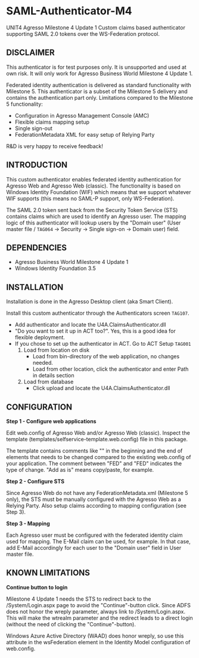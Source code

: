 SAML-Authenticator-M4
=====================

UNIT4 Agresso Milestone 4 Update 1 Custom claims based authenticator supporting SAML 2.0 tokens over the WS-Federation protocol.

DISCLAIMER
----------
This authenticator is for test purposes only. It is unsupported and used at own risk. It will
only work for Agresso Business World Milestone 4 Update 1.

Federated identity authentication is delivered as standard functionality with Milestone 5. This 
authenticator is a subset of the Milestone 5 delivery and contains the authentication part
only. Limitations compared to the Milestone 5 functionality:

* Configuration in Agresso Management Console (AMC)
* Flexible claims mapping setup
* Single sign-out
* FederationMetadata XML for easy setup of Relying Party

R&D is very happy to receive feedback!

INTRODUCTION
------------

This custom authenticator enables federated identity authentication for Agresso Web
and Agresso Web (classic). The functionality is based on Windows Identity Foundation (WIF) 
which means that we support whatever WIF supports (this means no SAML-P support, only WS-Federation).

The SAML 2.0 token sent back from the Security Token Service (STS) contains claims which are used 
to identify an Agresso user. The mapping logic of this authenticator will lookup users by the 
"Domain user" (User master file / `TAG064` -> Security -> Single sign-on -> Domain user) field.

DEPENDENCIES
------------

* Agresso Business World Milestone 4 Update 1
* Windows Identity Foundation 3.5

INSTALLATION
------------

Installation is done in the Agresso Desktop client (aka Smart Client).

Install this custom authenticator through the Authenticators screen `TAG107`.
- Add authenticator and locate the U4A.ClaimsAuthenticator.dll
- "Do you want to set it up in ACT too?". Yes, this is a good idea for flexible deployment.
- If you chose to set up the authenticator in ACT. Go to ACT Setup `TAG001`
    1. Load from location on disk
        - Load from bin-directory of the web application, no changes needed.
        - Load from other location, click the authenticator and enter Path in details section
    2. Load from database
        - Click upload and locate the U4A.ClaimsAuthenticator.dll

CONFIGURATION
-------------

**Step 1 - Configure web applications**

Edit web.config of Agresso Web and/or Agresso Web (classic). Inspect the template 
(templates/selfservice-template.web.config) file in this package.

The template contains comments like "<!-- FED add as is FED -->" in the beginning and the end of 
elements that needs to be changed compared to the existing web.config of your application. The 
comment between "FED" and "FED" indicates the type of change. "Add as is" means copy/paste, for
example.

**Step 2 - Configure STS**

Since Agresso Web do not have any FederationMetadata.xml (Milestone 5 only), the STS must be manually
configured with the Agresso Web as a Relying Party. Also setup claims according to mapping 
configuration (see Step 3).

**Step 3 - Mapping**

Each Agresso user must be configured with the federated identity claim used for mapping. The E-Mail
claim can be used, for example. In that case, add E-Mail accordingly for each user to the "Domain user" 
field in User master file.

KNOWN LIMITATIONS
-----------------

**Continue button to login**

Milestone 4 Update 1 needs the STS to redirect back to the /System/Login.aspx page to avoid the "Continue"-button 
click. Since ADFS does not honor the wreply parameter, always link to /System/Login.aspx. This will 
make the wtrealm parameter and the redirect leads to a direct login (without the need of clicking the "Continue"-button).

Windows Azure Active Directory (WAAD) does honor wreply, so use this attribute in the wsFederation element
in the Identity Model configuration of web.config.
